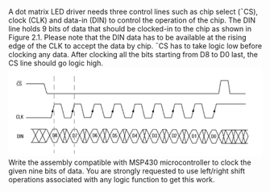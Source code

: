 A dot matrix LED driver needs three control lines such as chip select (¯CS), clock (CLK) and data-in (DIN) to control the operation of the chip. The DIN line holds 9 bits of data that should be clocked-in to the chip as shown in Figure 2.1. Please note that the DIN data has to be available at the rising edge of the CLK to accept the data by chip. ¯CS has to take logic low before clocking any data. After clocking all the bits starting from D8 to D0 last, the CS line should go logic high. 
![Timing Diagram](./media/TimingDiagram.png)
Write the assembly compatible with MSP430 microcontroller to clock the given nine bits of data. You are strongly requested to use left/right shift operations associated with any logic function to get this work. 
